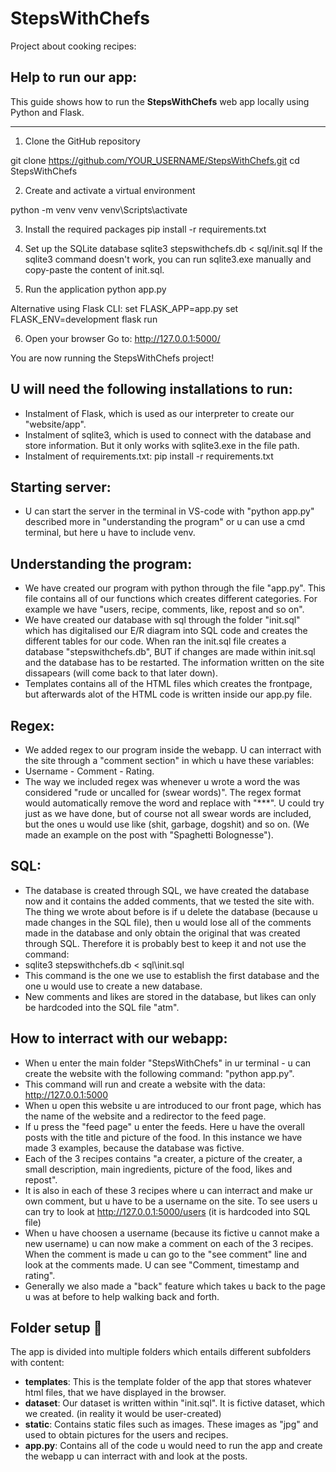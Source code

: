 # StepsWithChefs
Project about cooking recipes:

## Help to run our app:

This guide shows how to run the **StepsWithChefs** web app locally using Python and Flask.

---

1. Clone the GitHub repository

git clone https://github.com/YOUR_USERNAME/StepsWithChefs.git
cd StepsWithChefs

2. Create and activate a virtual environment

python -m venv venv
venv\Scripts\activate

3. Install the required packages
pip install -r requirements.txt

4. Set up the SQLite database
sqlite3 stepswithchefs.db < sql/init.sql
If the sqlite3 command doesn't work, you can run sqlite3.exe manually and copy-paste the content of init.sql.

5. Run the application
python app.py

Alternative using Flask CLI:
set FLASK_APP=app.py
set FLASK_ENV=development
flask run

6. Open your browser
Go to:
http://127.0.0.1:5000/

You are now running the StepsWithChefs project!


## U will need the following installations to run:
- Instalment of Flask, which is used as our interpreter to create our "website/app". 
- Instalment of sqlite3, which is used to connect with the database and store information. But it only works with sqlite3.exe in the file path.
- Instalment of requirements.txt: pip install -r requirements.txt

## Starting server:
- U can start the server in the terminal in VS-code with "python app.py" described more in "understanding the program" or u can use a cmd terminal, but here u have to include venv.

## Understanding the program:
- We have created our program with python through the file "app.py". This file contains all of our functions which creates different categories. For example we have "users, recipe, comments, like, repost and so on".
- We have created our database with sql through the folder "init.sql" which has digitalised our E/R diagram into SQL code and creates the different tables for our code. When ran the init.sql file creates a database "stepswithchefs.db", BUT if changes are made within init.sql and the database has to be restarted. The information written on the site dissapears (will come back to that later down).
- Templates contains all of the HTML files which creates the frontpage, but afterwards alot of the HTML code is written inside our app.py file. 

## Regex:
- We added regex to our program inside the webapp. U can interract with the site through a "comment section" in which u have these variables:
- Username - Comment - Rating.
- The way we included regex was whenever u wrote a word the was considered "rude or uncalled for (swear words)". The regex format would automatically remove the word and replace with "***". U could try just as we have done, but of course not all swear words are included, but the ones u would use like (shit, garbage, dogshit) and so on. (We made an example on the post with "Spaghetti Bolognesse").

## SQL:
- The database is created through SQL, we have created the database now and it contains the added comments, that we tested the site with. The thing we wrote about before is if u delete the database (because u made changes in the SQL file), then u would lose all of the comments made in the database and only obtain the original that was created through SQL. Therefore it is probably best to keep it and not use the command:
- sqlite3 stepswithchefs.db < sql\init.sql
- This command is the one we use to establish the first database and the one u would use to create a new database.
- New comments and likes are stored in the database, but likes can only be hardcoded into the SQL file "atm".

## How to interract with our webapp:
- When u enter the main folder "StepsWithChefs" in ur terminal - u can create the website with the following command: "python app.py".
- This command will run and create a website with the data: http://127.0.0.1:5000 
- When u open this website u are introduced to our front page, which has the name of the website and a redirector to the feed page.
- If u press the "feed page" u enter the feeds. Here u have the overall posts with the title and picture of the food. In this instance we have made 3 examples, because the database was fictive.
- Each of the 3 recipes contains "a creater, a picture of the creater, a small description, main ingredients, picture of the food, likes and repost".
- It is also in each of these 3 recipes where u can interract and make ur own comment, but u have to be a username on the site. To see users u can try to look at http://127.0.0.1:5000/users (it is hardcoded into SQL file)
- When u have choosen a username (because its fictive u cannot make a new username) u can now make a comment on each of the 3 recipes. When the comment is made u can go to the "see comment" line and look at the comments made. U can see "Comment, timestamp and rating".
- Generally we also made a "back" feature which takes u back to the page u was at before to help walking back and forth. 

## Folder setup 📁

The app is divided into multiple folders which entails different subfolders with content:
- __templates__: This is the template folder of the app that stores whatever html files, that we have displayed in the browser.
- __dataset__: Our dataset is written within "init.sql". It is fictive dataset, which we created. (in reality it would be user-created)
- __static__: Contains static files such as images. These images as "jpg" and used to obtain pictures for the users and recipes.
- __app.py__: Contains all of the code u would need to run the app and create the webapp u can interract with and look at the posts.
